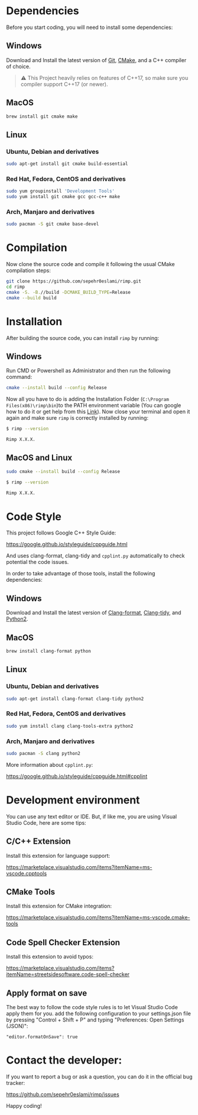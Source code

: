 # Dependencies
Before you start coding, you will need to install some dependencies:

## Windows

Download and Install the latest version of [Git](https://git-scm.com/downloads), [CMake](https://cmake.org/download/), and a C++ compiler of choice. 

> ⚠️ This Project heavily relies on features of C++17, so make sure you compiler support C++17 (or newer).

## MacOS

```sh
brew install git cmake make
```

## Linux

### Ubuntu, Debian and derivatives

```sh
sudo apt-get install git cmake build-essential 
```

### Red Hat, Fedora, CentOS and derivatives

```sh
sudo yum groupinstall 'Development Tools'
sudo yum install git cmake gcc gcc-c++ make
```

### Arch, Manjaro and derivatives

```sh
sudo pacman -S git cmake base-devel
```


# Compilation
Now clone the source code and compile it following the usual CMake compilation steps:

```sh
git clone https://github.com/sepehr0eslami/rimp.git
cd rimp
cmake -S. -B.//build -DCMAKE_BUILD_TYPE=Release
cmake --build build 
```

# Installation
After building the source code, you can install `rimp` by running:

## Windows
Run CMD or Powershell as Administrator and then run the following command:

```sh
cmake --install build --config Release
```

Now all you have to do is adding the Installation Folder (`C:\Program Files(x86)\rimp\bin`)to the PATH environment variable (You can google how to do it or get help from this [Link](https://www.c-sharpcorner.com/article/add-a-directory-to-path-environment-variable-in-windows-10/)). Now close your terminal and open it again and make sure `rimp` is correctly installed by running:

```sh
$ rimp --version

Rimp X.X.X.
```

## MacOS and Linux

```sh
sudo cmake --install build --config Release

$ rimp --version

Rimp X.X.X.
```

# Code Style

This project follows Google C++ Style Guide:

https://google.github.io/styleguide/cppguide.html

And uses clang-format, clang-tidy and `cpplint.py` automatically to check potential the code issues.

In order to take advantage of those tools, install the following dependencies:

## Windows

Download and Install the latest version of [Clang-format](https://llvm.org/builds/), [Clang-tidy](https://llvm.org/builds/), and [Python2](https://www.python.org/downloads/release/python-2718/).

## MacOS

```sh
brew install clang-format python
```

## Linux

### Ubuntu, Debian and derivatives

```sh
sudo apt-get install clang-format clang-tidy python2
```

### Red Hat, Fedora, CentOS and derivatives

```sh
sudo yum install clang clang-tools-extra python2
```

### Arch, Manjaro and derivatives

```sh
sudo pacman -S clang python2
```

More information about `cpplint.py`:

https://google.github.io/styleguide/cppguide.html#cpplint

# Development environment

You can use any text editor or IDE. But, if like me, you are using Visual Studio Code, here are some
tips:

## C/C++ Extension

Install this extension for language support:

https://marketplace.visualstudio.com/items?itemName=ms-vscode.cpptools

## CMake Tools

Install this extension for CMake integration:

https://marketplace.visualstudio.com/items?itemName=ms-vscode.cmake-tools

## Code Spell Checker Extension

Install this extension to avoid typos:

https://marketplace.visualstudio.com/items?itemName=streetsidesoftware.code-spell-checker

## Apply format on save

The best way to follow the code style rules is to let Visual Studio Code apply them for you.
add the following configuration to your settings.json file by
pressing "Control + Shift + P" and typing "Preferences: Open Settings (JSON)":

```
"editor.formatOnSave": true
```

# Contact the developer:

If you want to report a bug or ask a question, you can do it in the official bug tracker:

https://github.com/sepehr0eslami/rimp/issues

Happy coding!
